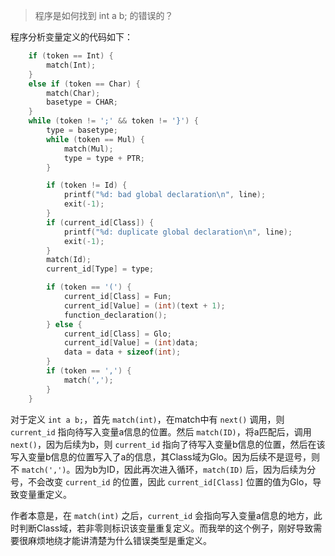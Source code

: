 > 程序是如何找到 int a b; 的错误的？

程序分析变量定义的代码如下：

```C++
    if (token == Int) {
        match(Int);
    }
    else if (token == Char) {
        match(Char);
        basetype = CHAR;
    }
    while (token != ';' && token != '}') {
        type = basetype;
        while (token == Mul) {
            match(Mul);
            type = type + PTR;
        }

        if (token != Id) {
            printf("%d: bad global declaration\n", line);
            exit(-1);
        }
        if (current_id[Class]) {
            printf("%d: duplicate global declaration\n", line);
            exit(-1);
        }
        match(Id);
        current_id[Type] = type;

        if (token == '(') {
            current_id[Class] = Fun;
            current_id[Value] = (int)(text + 1);
            function_declaration();
        } else {
            current_id[Class] = Glo;
            current_id[Value] = (int)data;
            data = data + sizeof(int);
        }
        if (token == ',') {
            match(',');
        }
    }
```

对于定义 `int a b;`，首先 `match(int)`，在match中有 `next()` 调用，则 `current_id` 指向待写入变量a信息的位置。然后 `match(ID)`，将a匹配后，调用 `next()`，因为后续为b，则 `current_id` 指向了待写入变量b信息的位置，然后在该写入变量b信息的位置写入了a的信息，其Class域为Glo。因为后续不是逗号，则不 `match(',')`。因为b为ID，因此再次进入循环，`match(ID)` 后，因为后续为分号，不会改变 `current_id` 的位置，因此 `current_id[Class]` 位置的值为Glo，导致变量重定义。

作者本意是，在 `match(int)` 之后，`current_id` 会指向写入变量a信息的地方，此时判断Class域，若非零则标识该变量重复定义。而我举的这个例子，刚好导致需要很麻烦地绕才能讲清楚为什么错误类型是重定义。
